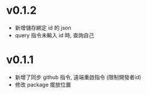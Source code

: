 # v0.1.2
  - 新增儲存綁定 id 的 json
  - query 指令未輸入 id 時, 查詢自己

# v0.1.1
  - 新增了同步 github 指令, 遠端重啟指令 (限制開發者id)
  - 修改 package 擺放位置